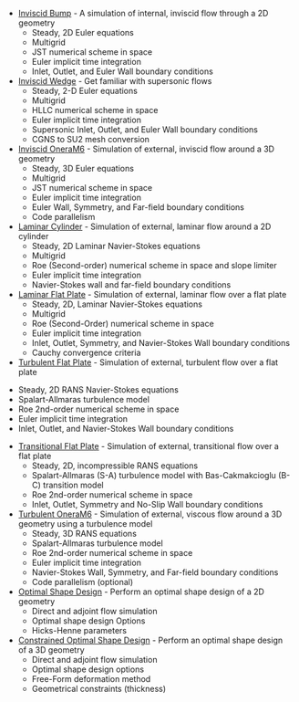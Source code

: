 * [Inviscid Bump](Inviscid_Bump/Inviscid_Bump) - A simulation of internal, inviscid flow through a 2D geometry
  - Steady, 2D Euler equations 
  - Multigrid
  - JST numerical scheme in space
  - Euler implicit time integration
  - Inlet, Outlet, and Euler Wall boundary conditions
* [Inviscid Wedge](Inviscid_Wedge/Inviscid_Wedge) - Get familiar with supersonic flows 
  - Steady, 2-D Euler equations 
  - Multigrid
  - HLLC numerical scheme in space
  - Euler implicit time integration
  - Supersonic Inlet, Outlet, and Euler Wall boundary conditions
  - CGNS to SU2 mesh conversion
* [Inviscid OneraM6](Inviscid_OneraM6/Inviscid_OneraM6) - Simulation of external, inviscid flow around a 3D geometry
  - Steady, 3D Euler equations 
  - Multigrid
  - JST numerical scheme in space
  - Euler implicit time integration
  - Euler Wall, Symmetry, and Far-field boundary conditions
  - Code parallelism 
* [Laminar Cylinder](Laminar_Cylinder/Laminar_Cylinder) - Simulation of external, laminar flow around a 2D cylinder
  - Steady, 2D Laminar Navier-Stokes equations 
  - Multigrid
  - Roe (Second-order) numerical scheme in space and slope limiter
  - Euler implicit time integration
  - Navier-Stokes wall and far-field boundary conditions
* [Laminar Flat Plate](Laminar_Flat_Plate/Laminar_Flat_Plate) - Simulation of external, laminar flow over a flat plate
  - Steady, 2D, Laminar Navier-Stokes equations 
  - Multigrid
  - Roe (Second-Order) numerical scheme in space
  - Euler implicit time integration
  - Inlet, Outlet, Symmetry, and Navier-Stokes Wall boundary conditions
  - Cauchy convergence criteria
* [Turbulent Flat Plate](Turbulent_Flat_Plate/Turbulent_Flat_Plate) - Simulation of external, turbulent flow over a flat plate
 - Steady, 2D RANS Navier-Stokes equations 
 - Spalart-Allmaras turbulence model
 - Roe 2nd-order numerical scheme in space
 - Euler implicit time integration
 - Inlet, Outlet, and Navier-Stokes Wall boundary conditions
* [Transitional Flat Plate](Transitional_Flat_Plate/Transitional_Flat_Plate) - Simulation of external, transitional flow over a flat plate
  - Steady, 2D, incompressible RANS equations
  - Spalart-Allmaras (S-A) turbulence model with Bas-Cakmakcioglu (B-C) transition model
  - Roe 2nd-order numerical scheme in space
  - Inlet, Outlet, Symmetry and No-Slip Wall boundary conditions
* [Turbulent OneraM6](Turbulent_OneraM6/Turbulent_OneraM6) - Simulation of external, viscous flow around a 3D geometry using a turbulence model
  - Steady, 3D RANS equations 
  - Spalart-Allmaras turbulence model
  - Roe 2nd-order numerical scheme in space
  - Euler implicit time integration
  - Navier-Stokes Wall, Symmetry, and Far-field boundary conditions
  - Code parallelism (optional)
* [Optimal Shape Design](Optimal_Shape_Design/Optimal_Shape_Design) - Perform an optimal shape design of a 2D geometry
  - Direct and adjoint flow simulation
  - Optimal shape design Options
  - Hicks-Henne parameters
* [Constrained Optimal Shape Design](Constrained_Optimal_Shape_Design/Constrained_Optimal_Shape_Design) - Perform an optimal shape design of a 3D geometry
  - Direct and adjoint flow simulation
  - Optimal shape design options
  - Free-Form deformation method
  - Geometrical constraints (thickness)
